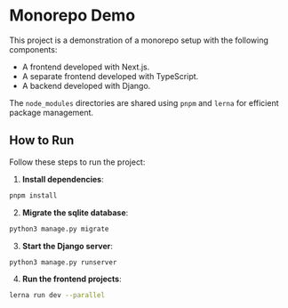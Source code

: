 # Monorepo Demo

This project is a demonstration of a monorepo setup with the following components:

- A frontend developed with Next.js.
- A separate frontend developed with TypeScript.
- A backend developed with Django.

The `node_modules` directories are shared using `pnpm` and `lerna` for efficient package management.

## How to Run

Follow these steps to run the project:

1. **Install dependencies**:

```bash
pnpm install
```

2. **Migrate the sqlite database**:

```bash
python3 manage.py migrate
```

3. **Start the Django server**:

```bash
python3 manage.py runserver
```

4. **Run the frontend projects**:

```bash
lerna run dev --parallel
```
